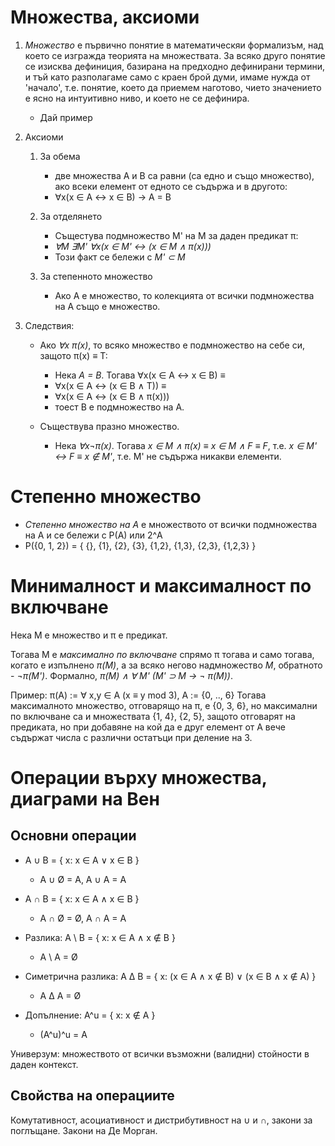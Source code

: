 # Множества, аксиоми
1. _Множество_ е първично понятие в математическяи формализъм, над което се изгражда теорията на множествата. За всяко друго понятие се изисква дефиниция, базирана на предходно дефинирани термини, и тъй като разполагаме само с краен брой думи, имаме нужда от 'начало', т.е. понятие, което да приемем наготово, чието значението е ясно на интуитивно ниво, и което не се дефинира.
    - Дай пример

2. Аксиоми
    1. За обема
        - две множества A и B са равни (са едно и също множество), ако всеки елемент от едното се съдържа и в другото:
        - ∀x(x ∈ A ↔ x ∈ B) → A = B

    2. За отделянето
        - Същестува подмножество M' на M за даден предикат π:
        - _∀M ∃M' ∀x(x ∈ M' ↔ (x ∈ M ∧ π(x)))_
        - Този факт се бележи с _M' ⊂ M_

    3. За степенното множество
        - Ако A е множество, то колекцията от всички подмножества на А също е множество.

3. Следствия:
    - Ако _∀x π(x)_, то всяко множество е подмножество на себе си, защото π(x) ≡ T:
        - Нека _A = B_. Тогава ∀x(x ∈ A ↔ x ∈ B) ≡
        - ∀x(x ∈ A ↔ (x ∈ B ∧ T)) ≡
        - ∀x(x ∈ A ↔ (x ∈ B ∧ π(x)))
        - тоест B е подмножество на A.

    - Съществува празно множество. 
        - Нека _∀x¬π(x)_. Тогава _x ∈ M ∧ π(x) ≡ x ∈ M ∧ F ≡ F_, т.е. _x ∈ M' ↔ F ≡ x ∉ M'_, т.е. М' не съдържа никакви елементи.

# Степенно множество
- _Степенно множество на А_ е множеството от всички подмножества на A и се бележи с P(A) или 2^A
- P({0, 1, 2}) = { {}, {1}, {2}, {3}, {1,2}, {1,3}, {2,3}, {1,2,3} }

# Минималност и максималност по включване
Нека M е множество и π е предикат.

Тогава M е *максимално по включване* спрямо π тогава и само тогава,
когато е изпълнено _π(M)_, а за всяко негово надмножество _M_, обратното - _¬π(M')_. 
Формално, _π(M) ∧ ∀ M' (M' ⊃ M → ¬ π(M))_.

Пример: π(A) := ∀ x,y ∈ A (x ≡ y mod 3), A := {0, .., 6}
Тогава максималното множество, отговарящо на π, е {0, 3, 6}, но максимални по включване са и множествата {1, 4}, {2, 5}, защото отговарят на предиката, но при добавяне на кой да е друг елемент от А вече съдържат числа с различни остатъци при деление на 3.

# Операции върху множества, диаграми на Вен
## Основни операции
- A ∪ B = { x: x ∈ A ∨ x ∈ B }
    - A ∪ Ø = A, A ∪ A = A
- A ∩ B = { x: x ∈ A ∧ x ∈ B }
    - A ∩ Ø = Ø, A ∩ A = A
- Разлика: A \ B = { x: x ∈ A ∧ x ∉ B }
    - A \ A = Ø
- Симетрична разлика: A ∆ B = { x: (x ∈ A ∧ x ∉ B) ∨ (x ∈ B ∧ x ∉ A) }
    - A ∆ A = Ø

- Допълнение: A^u = { x: x ∉ A }
    - (A^u)^u = A

Универзум: множеството от всички възможни (валидни) стойности в даден контекст.

## Свойства на операциите
Комутативност, асоциативност и дистрибутивност на ∪ и ∩, закони за поглъщане.
Закони на Де Морган. 
